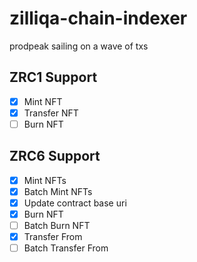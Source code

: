# zilliqa-chain-indexer
prodpeak sailing on a wave of txs

## ZRC1 Support
- [x] Mint NFT
- [x] Transfer NFT
- [ ] Burn NFT

## ZRC6 Support
- [x] Mint NFTs
- [x] Batch Mint NFTs
- [x] Update contract base uri
- [X] Burn NFT
- [ ] Batch Burn NFT
- [X] Transfer From
- [ ] Batch Transfer From